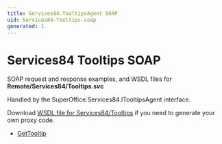 ```yaml
---
title: Services84.TooltipsAgent SOAP
uid: Services84-Tooltips-soap
generated: 1
---
```


# Services84 Tooltips SOAP

SOAP request and response examples, and WSDL files for **Remote/Services84/Tooltips.svc**

Handled by the <see cref="T:SuperOffice.Services84.ITooltipsAgent">SuperOffice.Services84.ITooltipsAgent</see> interface.

Download [WSDL file for Services84/Tooltips](../Services84-Tooltips.md) if you need to generate your own proxy code.

* [GetTooltip](GetTooltip.md)
